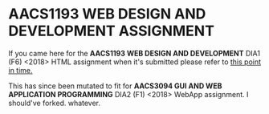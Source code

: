# AACS1193 WEB DESIGN AND DEVELOPMENT ASSIGNMENT
If you came here for the **AACS1193 WEB DESIGN AND DEVELOPMENT** DIA1 (F6) <2018> HTML assignment when it's submitted please refer to [this point in time.](https://github.com/rockneverendz/AACS1193-HTML/tree/b0bddd11592039dfb8203fa40efd087a75c46722)

This has since been mutated to fit for **AACS3094 GUI AND WEB APPLICATION PROGRAMMING** DIA2 (F1) <2018> WebApp assignment. I should've forked. whatever.
